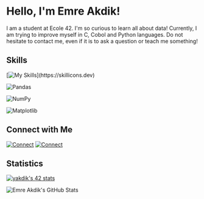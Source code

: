 # Hello, I'm Emre Akdik!

I am a student at Ecole 42. I'm so curious to learn all about data! Currently, I am trying to improve myself in C, Cobol and Python languages. Do not hesitate to contact me, even if it is to ask a question or teach me something!

## Skills
[![My Skills](https://skillicons.dev/icons?i=c,py,bash,linux,md,vim,cmake,flutter,git,)](https://skillicons.dev)


![Pandas](https://img.shields.io/badge/-Pandas-150458?style=flat-square&logo=pandas&logoColor=white)

![NumPy](https://img.shields.io/badge/-NumPy-013243?style=flat-square&logo=numpy&logoColor=white)

![Matplotlib](https://img.shields.io/badge/-Matplotlib-11557C?style=flat-square&logo=matplotlib&logoColor=white)

## Connect with Me

[![Connect](https://skillicons.dev/icons?i=linkedin)](https://www.linkedin.com/in/yunusemreakdik/)
[![Connect](https://skillicons.dev/icons?i=discord)](calyptus42)

## Statistics

[![yakdik's 42 stats](https://badge42.vercel.app/api/v2/cljpv5xq1001608mqvzllkarc/stats?cursusId=21&coalitionId=360)](https://github.com/JaeSeoKim/badge42)

![Emre Akdik's GitHub Stats](https://github-readme-stats.vercel.app/api?username=emreakdik&show_icons=true&count_private=true&hide=stars&theme=radical)

